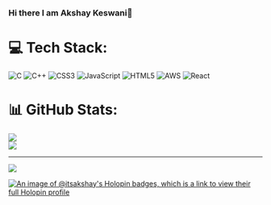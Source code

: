 ### Hi there I am Akshay Keswani👋

<!--
**its-akshay/its-akshay** is a ✨ _special_ ✨ repository because its `README.md` (this file) appears on your GitHub profile.

Here are some ideas to get you started:

- 🔭 I’m currently working on ...
- 🌱 I’m currently learning ...
- 👯 I’m looking to collaborate on ...
- 🤔 I’m looking for help with ...
- 💬 Ask me about ...
- 📫 How to reach me: ...
- 😄 Pronouns: ...
- ⚡ Fun fact: ...
-->



# 💻 Tech Stack:
![C](https://img.shields.io/badge/c-%2300599C.svg?style=flat&logo=c&logoColor=white) ![C++](https://img.shields.io/badge/c++-%2300599C.svg?style=flat&logo=c%2B%2B&logoColor=white) ![CSS3](https://img.shields.io/badge/css3-%231572B6.svg?style=flat&logo=css3&logoColor=white) ![JavaScript](https://img.shields.io/badge/javascript-%23323330.svg?style=flat&logo=javascript&logoColor=%23F7DF1E) ![HTML5](https://img.shields.io/badge/html5-%23E34F26.svg?style=flat&logo=html5&logoColor=white) ![AWS](https://img.shields.io/badge/AWS-%23FF9900.svg?style=flat&logo=amazon-aws&logoColor=white) ![React](https://img.shields.io/badge/react-%2320232a.svg?style=flat&logo=react&logoColor=%2361DAFB) 
# 📊 GitHub Stats:

![](https://github-readme-streak-stats.herokuapp.com/?user=its-akshay&theme=flag-india&hide_border=false)<br/>
![](https://github-readme-stats.vercel.app/api/top-langs/?username=its-akshay&theme=flag-india&hide_border=false&include_all_commits=true&count_private=true&layout=compact)



---
[![](https://visitcount.itsvg.in/api?id=its-akshay&icon=1&color=1)](https://visitcount.itsvg.in)

<!-- Proudly created with GPRM ( https://gprm.itsvg.in ) -->



[![An image of @itsakshay's Holopin badges, which is a link to view their full Holopin profile](https://holopin.me/itsakshay)](https://holopin.io/@itsakshay)

